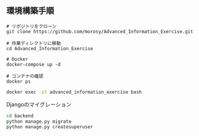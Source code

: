 ## 環境構築手順
```Terminal
# リポジトリをクローン
git clone https://github.com/morosy/Advanced_Information_Exercise.git

# 作業ディレクトリに移動
cd Advanced_Information_Exercise

# Docker
docker-compose up -d

# コンテナの確認
docker ps
```

```bash
docker exec -it advanced_information_exercise bash
```

Djangoのマイグレーション
```bash
cd backend
python manage.py migrate
python manage.py createsuperuser
```

